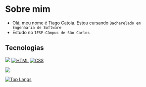 # Sobre mim
- Olá, meu nome é Tiago Catoia. Estou cursando `Bacharelado em Engenharia de Software`
- Estudo no `IFSP-Câmpus de São Carlos`

## Tecnologias
![](https://img.shields.io/badge/Python-3776AB?style=for-the-badge&logo=python&logoColor=white)
[![HTML](https://img.shields.io/badge/HTML-E34F26?style=for-the-badge&logo=html5&logoColor=white)](https://developer.mozilla.org/en-US/docs/Web/HTML)
[![CSS](https://img.shields.io/badge/CSS-1572B6?style=for-the-badge&logo=css3&logoColor=white)](https://developer.mozilla.org/en-US/docs/Web/CSS)


[![](https://github-readme-stats.vercel.app/api?username=TiagoCatoia)](https://github.com/anuraghazra/github-readme-stats)

[![Top Langs](https://github-readme-stats.vercel.app/api/top-langs/?username=TiagoCatoia&layout=compact)](https://github.com/anuraghazra/github-readme-stats)
